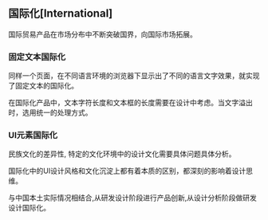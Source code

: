 ##  国际化[International]

国际贸易产品在市场分布中不断突破国界，向国际市场拓展。

### 固定文本国际化 ###

同样一个页面，在不同语言环境的浏览器下显示出了不同的语言文字效果，就实现了固定文本的国际化。

在国际化产品中，文本字符长度和文本框的长度需要在设计中考虑。当文字溢出时，选用统一的处理方式。

### UI元素国际化 ###

民族文化的差异性, 特定的文化环境中的设计文化需要具体问题具体分析。

国际化中的UI设计风格和文化沉淀上都有着本质的区别，都深刻的影响着设计思维。

与中国本土实际情况相结合,从研发设计阶段进行产品创新,从设计分析阶段做研发设计国际化。